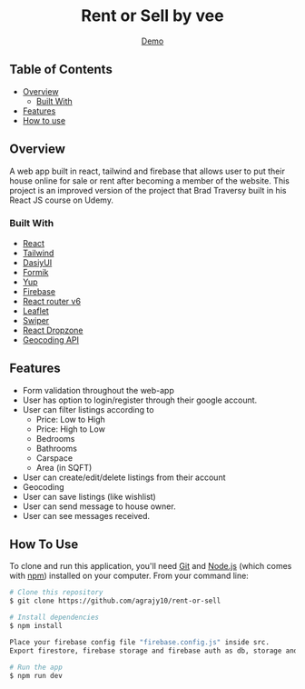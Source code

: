 <!-- Please update value in the {}  -->

<h1 align="center">Rent or Sell by  vee</h1>

<div align="center">
  <a href="https://rentorsell.vercel.app/">
      Demo
  </a>
</div>

<!-- TABLE OF CONTENTS -->

## Table of Contents

- [Overview](#overview)
  - [Built With](#built-with)
- [Features](#features)
- [How to use](#how-to-use)

<!-- OVERVIEW -->

## Overview

A web app built in react, tailwind and firebase that allows user to put their house online for sale or rent after becoming a member of the website.
This project is an improved version of the project that Brad Traversy built in his React JS course on Udemy.

### Built With

<!-- This section should list any major frameworks that you built your project using. Here are a few examples.-->

- [React](https://reactjs.org/)
- [Tailwind](https://tailwindcss.com/)
- [DasiyUI](https://daisyui.com/)
- [Formik](https://formik.org/)
- [Yup](https://github.com/jquense/yup)
- [Firebase](https://firebase.google.com/)
- [React router v6](https://reactrouter.com/)
- [Leaflet](https://leafletjs.com/)
- [Swiper](https://swiperjs.com/react/)
- [React Dropzone](https://react-dropzone.js.org/)
- [Geocoding API](https://us1.locationiq.com/)

## Features

<!-- List the features of your application or follow the template. Don't share the figma file here :) -->

<ul>
<li>Form validation throughout the web-app</li>
<li>User has option to login/register through their google account.</li>
<li>User can filter listings according to
  <ul>
    <li>Price: Low to High</li>
    <li>Price: High to Low</li>
    <li>Bedrooms</li>
    <li>Bathrooms</li>
    <li>Carspace</li>
    <li>Area (in SQFT)</li>
  </ul>
</li>
<li>User can create/edit/delete listings from their account</li>
<li>Geocoding</li>
<li>User can save listings (like wishlist)</li>
<li>User can send message to house owner.</li>
<li>User can see messages received.</li>
</ul>

## How To Use

<!-- Example: -->

To clone and run this application, you'll need [Git](https://git-scm.com) and [Node.js](https://nodejs.org/en/download/) (which comes with [npm](http://npmjs.com)) installed on your computer. From your command line:

```bash
# Clone this repository
$ git clone https://github.com/agrajy10/rent-or-sell

# Install dependencies
$ npm install

Place your firebase config file "firebase.config.js" inside src.
Export firestore, firebase storage and firebase auth as db, storage and auth. Then:

# Run the app
$ npm run dev
```
